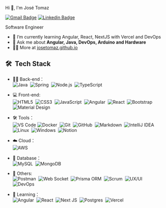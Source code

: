 Hi 👋, I'm José Tomaz

[![Gmail Badge](https://img.shields.io/badge/-rbj.ribeiro@gmail.com-c14438?style=flat&logo=Gmail&logoColor=white)](mailto:rbj.ribeiro@gmail.com "Connect via Email")
[![Linkedin Badge](https://img.shields.io/badge/Jos%C3%A9%20Tomaz-0072b1?style=flat&logo=Linkedin&logoColor=white)](https://www.linkedin.com/in/josetom4z/ "Connect on LinkedIn")


Software Engineer

- 🌱 I’m currently learning Angular, React, NextJS with Vercel and DevOps
- 💬 Ask me about **Angular, Java, DevOps, Arduino and Hardware**
- 👨‍💻 More at [josetomaz.github.io](https://josetom4z.github.io/My-Site/)

##

## 🛠 &nbsp;Tech Stack
- 👨‍💻 Back-end：  
  ![Java](https://img.shields.io/badge/Java-white?style=flat-circle&logo=openjdk&logoColor=black)&nbsp;
  ![Spring](https://img.shields.io/badge/Spring-%236DB33F.svg?style=flat-circle&logo=spring&logoColor=white)&nbsp;
  ![Node.js](https://img.shields.io/badge/Node-white?style=flat&logo=node.js)&nbsp;
  ![TypeScript](https://img.shields.io/badge/Typescript-black?style=flat&logo=typescript)&nbsp;


  
- 💻 Front-end:  
  ![HTML5](https://img.shields.io/badge/HTML5-%23E34F26.svg?style=flat-circle&logo=html5&logoColor=white)&nbsp;
  ![CSS3](https://img.shields.io/badge/CSS3-%231572B6.svg?style=flat-circle&logo=css3&logoColor=white)&nbsp;
  ![JavaScript](https://img.shields.io/badge/JavaScript-%23323330.svg?style=flat-circle&logo=javascript&logoColor=%23F7DF1E)&nbsp;
  ![Angular](https://img.shields.io/badge/Angular-%230D76C7?style=flat&logo=angular&logoColor=red)&nbsp;
  ![React](https://img.shields.io/badge/React-%23202124?style=flat&logo=react)&nbsp;
  ![Bootstrap](https://img.shields.io/badge/Bootstrap-white?style=flat&logo=bootstrap&logoColor=%237E20F8)&nbsp;
  ![Material Design](https://img.shields.io/badge/Material%20Design-white?style=flat&logo=materialdesign&logoColor=%237E20F8)&nbsp;





- 🛠️ Tools：  
  ![VS Code](https://img.shields.io/badge/VSCode-gray.svg?logo=visualstudiocode) 
  ![Docker](https://img.shields.io/badge/Docker-%230db7ed.svg?style=flat-circle&logo=docker&logoColor=white)&nbsp;
  ![Git](https://img.shields.io/badge/Git-grey?style=flat-circle&logo=git)&nbsp;
  ![GitHub](https://img.shields.io/badge/GitHub-%23121011.svg?style=flat-circle&logo=github&logoColor=white)&nbsp;
  ![Markdown](https://img.shields.io/badge/Markdown-05122A?style=flat-circle&logo=markdown)&nbsp;
  ![IntelliJ IDEA](https://img.shields.io/badge/IntelliJIDEA-000000.svg?logo=intellij-idea)&nbsp;
  ![Linux](https://img.shields.io/badge/Linux-FCC624?style=flat-circle&logo=linux&logoColor=black)&nbsp;
  ![Windows](https://img.shields.io/badge/Windows-0078D6?style=flat-circle&logo=windows&logoColor=white)&nbsp;
  ![Notion](https://img.shields.io/badge/Notion-%23000000.svg?style=flat-circle&logo=notion&logoColor=white)&nbsp;

- ☁️ Cloud：  
  ![AWS](https://img.shields.io/badge/AWS-grey?&logo=Amazon-AWS&logoColor=F90)&nbsp;

- 🎲 Database：  
  ![MySQL](https://img.shields.io/badge/MySQL-%2300f.svg?style=flat-circle&logo=mysql&logoColor=white)&nbsp;
  ![MongoDB](https://img.shields.io/badge/MongoDB-%234ea94b.svg?style=flat-circle&logo=mongodb&logoColor=white)&nbsp;

- 🚀 Others:  
  ![Postman](https://img.shields.io/badge/Postman-FF6C37?style=flat-circle&logo=postman&logoColor=white)&nbsp;
  ![Web Socket](https://img.shields.io/badge/Web%20Socket-white?style=flat&logo=socketdotio&logoColor=%237E20F8)&nbsp;
  ![Prisma ORM](https://img.shields.io/badge/Prisma%20ORM-white?style=flat&logo=prisma&logoColor=%237E20F8)&nbsp;
  ![Scrum](https://img.shields.io/badge/Scrum-%23E05B30?style=flat&logoColor=%237E20F8&labelColor=%23E05B30)&nbsp;
  ![UX/UI](https://img.shields.io/badge/UX%2FUI-%23E05B30?style=flat&logoColor=%237E20F8&labelColor=%23E05B30)&nbsp;
  ![DevOps](https://img.shields.io/badge/DevOps-%231FD565?style=flat&logoColor=%237E20F8&labelColor=%23E05B30)&nbsp;





 

- 🌱 Learning：  
  ![Angular](https://img.shields.io/badge/Angular-%230D76C7?style=flat&logo=angular&logoColor=red)&nbsp;
  ![React](https://img.shields.io/badge/React-%23202124?style=flat&logo=react)&nbsp;
  ![Next JS](https://img.shields.io/badge/NextJS-black?style=flat-circle&logo=next.js&logoColor=white)&nbsp;
  ![Postgres](https://img.shields.io/badge/Postgres-%23316192.svg?style=flat-circle&logo=postgresql&logoColor=white)&nbsp;
  ![Vercel](https://img.shields.io/badge/Vercel-green?style=flat-circle&logo=Vercel&logoColor=white)&nbsp;

